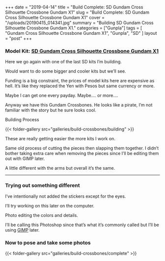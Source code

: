 +++
date = "2019-04-14"
title = "Build Complete: SD Gundam Cross Silhouette Crossbone Gundam X1"
slug = "Build Complete: SD Gundam Cross Silhouette Crossbone Gundam X1"
cover = "/uploads/20190415_014341.jpg"
summary = "Building SD Gundam Cross Silhouette Crossbone Gundam X1."
categories = ["Gunpla"]
tags = [
  "Gundam Cross Silhouette Crossbone Gundam X1",
  "Gunpla",
  "SD"
]
layout = "post"
+++

### Model Kit: [SD Gundam Cross Silhouette Crossbone Gundam X1](#)

Here we go again with one of the last SD kits I’m building.

Would want to do some bigger and cooler kits but we’ll see.

Funding is a big constraint, the prices of model kits here are expensive as hell. It’s like they replaced the Yen with Pesos but same currency or more.

Maybe I can get one every payday. Maybe…. or more….

Anyway we have this Gundam Crossbones. He looks like a pirate, I’m not familiar with the story but he sure looks cool.

Building Process

{{< folder-gallery src="galleries/build-crossbones/building" >}}

These are really getting easier the more kits I work on.

Same old process of cutting the pieces then slapping them together. I didn’t bother taking extra care when removing the pieces since I’ll be editing them out with GIMP later.

A little different with the arms but overall it’s the same.

---

### Trying out something different

I’ve intentionally not added the stickers except for the eyes.

I’ll try working on this later on the computer.

Photo editing the colors and details.

I’ll be calling this Photoshop since that’s what it’s commonly called but I’ll be using [GIMP](https://www.gimp.org/) later.

### Now to pose and take some photos

{{< folder-gallery src="galleries/build-crossbones/complete" >}}

